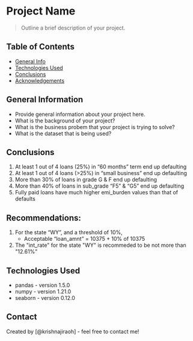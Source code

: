 # Project Name
> Outline a brief description of your project.


## Table of Contents
* [General Info](#general-information)
* [Technologies Used](#technologies-used)
* [Conclusions](#conclusions)
* [Acknowledgements](#acknowledgements)

<!-- You can include any other section that is pertinent to your problem -->

## General Information
- Provide general information about your project here.
- What is the background of your project?
- What is the business probem that your project is trying to solve?
- What is the dataset that is being used?

<!-- You don't have to answer all the questions - just the ones relevant to your project. -->

## Conclusions
1. At least 1 out of 4 loans (25%) in “60 months” term end up defaulting
2. At least 1 out of 4 loans (>25%) in “small business” end up defaulting
3. More than 30% of loans in grade G & F end up defaulting
4. More than 40% of loans in sub_grade “F5” & “G5” end up defaulting
5. Fully paid loans have much higher emi_burden values than that of defaults 

## Recommendations:
1. For the state “WY”,  and a threshold of 10%,
    - Acceptable “loan_amnt” = 10375 + 10% of 10375
2. The "int_rate" for the state "WY" is recommeded to be not more than "12.61%"

## Technologies Used
- pandas - version 1.5.0
- numpy - version 1.21.0
- seaborn - version 0.12.0

<!-- As the libraries versions keep on changing, it is recommended to mention the version of library used in this project -->


## Contact
Created by [@krishnajiraoh] - feel free to contact me!


<!-- Optional -->
<!-- ## License -->
<!-- This project is open source and available under the [... License](). -->

<!-- You don't have to include all sections - just the one's relevant to your project -->
